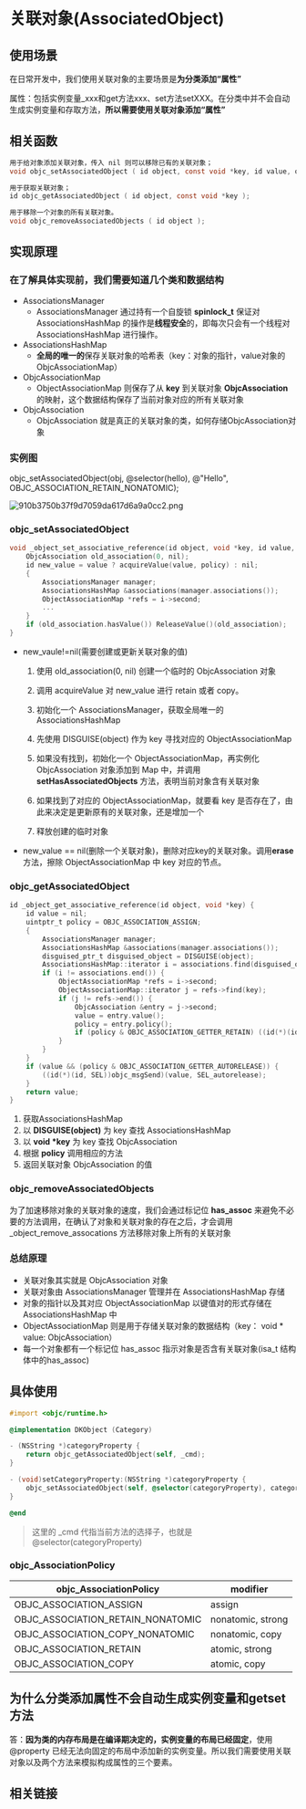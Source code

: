 
# 关联对象(AssociatedObject)

## 使用场景

在日常开发中，我们使用关联对象的主要场景是**为分类添加“属性”**

属性：包括实例变量_xxx和get方法xxx、set方法setXXX。在分类中并不会自动生成实例变量和存取方法，**所以需要使用关联对象添加“属性”**

## 相关函数

```objectivec
用于给对象添加关联对象，传入 nil 则可以移除已有的关联对象；
void objc_setAssociatedObject ( id object, const void *key, id value, objc_AssociationPolicy policy );

用于获取关联对象；
id objc_getAssociatedObject ( id object, const void *key );

用于移除一个对象的所有关联对象。
void objc_removeAssociatedObjects ( id object );
```

## 实现原理

### 在了解具体实现前，我们需要知道几个类和数据结构

* AssociationsManager
  * AssociationsManager 通过持有一个自旋锁 **spinlock_t** 保证对 AssociationsHashMap 的操作是**线程安全**的，即每次只会有一个线程对 AssociationsHashMap 进行操作。
* AssociationsHashMap
  * **全局的唯一的**保存关联对象的哈希表（key：对象的指针，value对象的ObjcAssociationMap）
* ObjcAssociationMap
  * ObjectAssociationMap 则保存了从 **key** 到关联对象 **ObjcAssociation** 的映射，这个数据结构保存了当前对象对应的所有关联对象
* ObjcAssociation
  * ObjcAssociation 就是真正的关联对象的类，如何存储ObjcAssociation对象

### 实例图

objc_setAssociatedObject(obj, @selector(hello), @"Hello", OBJC_ASSOCIATION_RETAIN_NONATOMIC);

![910b3750b37f9d7059da617d6a9a0cc2.png](evernotecid://E7D2FF97-88A4-42B7-84F6-918A5CCFFB22/appyinxiangcom/25896710/ENResource/p129)

### objc_setAssociatedObject

```objectivec
void _object_set_associative_reference(id object, void *key, id value, uintptr_t policy) {
    ObjcAssociation old_association(0, nil);
    id new_value = value ? acquireValue(value, policy) : nil;
    {
        AssociationsManager manager;
        AssociationsHashMap &associations(manager.associations());
        ObjectAssociationMap *refs = i->second;
        ...
    }
    if (old_association.hasValue()) ReleaseValue()(old_association);
}
```

* new_vaule!=nil(需要创建或更新关联对象的值)

    1. 使用 old_association(0, nil) 创建一个临时的 ObjcAssociation 对象
    2. 调用 acquireValue 对 new_value 进行 retain 或者 copy。

    3. 初始化一个 AssociationsManager，获取全局唯一的AssociationsHashMap
    4. 先使用 DISGUISE(object) 作为 key 寻找对应的 ObjectAssociationMap
    5. 如果没有找到，初始化一个 ObjectAssociationMap，再实例化 ObjcAssociation 对象添加到 Map 中，并调用 **setHasAssociatedObjects** 方法，表明当前对象含有关联对象
    6. 如果找到了对应的 ObjectAssociationMap，就要看 key 是否存在了，由此来决定是更新原有的关联对象，还是增加一个
    7. 释放创建的临时对象

* new_value == nil(删除一个关联对象)，删除对应key的关联对象。调用**erase**方法，擦除 ObjectAssociationMap 中 key 对应的节点。

### objc_getAssociatedObject

```objectivec
id _object_get_associative_reference(id object, void *key) {
    id value = nil;
    uintptr_t policy = OBJC_ASSOCIATION_ASSIGN;
    {
        AssociationsManager manager;
        AssociationsHashMap &associations(manager.associations());
        disguised_ptr_t disguised_object = DISGUISE(object);
        AssociationsHashMap::iterator i = associations.find(disguised_object);
        if (i != associations.end()) {
            ObjectAssociationMap *refs = i->second;
            ObjectAssociationMap::iterator j = refs->find(key);
            if (j != refs->end()) {
                ObjcAssociation &entry = j->second;
                value = entry.value();
                policy = entry.policy();
                if (policy & OBJC_ASSOCIATION_GETTER_RETAIN) ((id(*)(id, SEL))objc_msgSend)(value, SEL_retain);
            }
        }
    }
    if (value && (policy & OBJC_ASSOCIATION_GETTER_AUTORELEASE)) {
        ((id(*)(id, SEL))objc_msgSend)(value, SEL_autorelease);
    }
    return value;
}
```

1. 获取AssociationsHashMap
2. 以 **DISGUISE(object)** 为 key 查找 AssociationsHashMap
3. 以 **void \*key** 为 key 查找 ObjcAssociation
4. 根据 **policy** 调用相应的方法
5. 返回关联对象 ObjcAssociation 的值

### objc_removeAssociatedObjects

为了加速移除对象的关联对象的速度，我们会通过标记位 **has_assoc** 来避免不必要的方法调用，在确认了对象和关联对象的存在之后，才会调用 _object_remove_assocations 方法移除对象上所有的关联对象

### 总结原理

* 关联对象其实就是 ObjcAssociation 对象
* 关联对象由 AssociationsManager 管理并在 AssociationsHashMap 存储
* 对象的指针以及其对应 ObjectAssociationMap 以键值对的形式存储在 AssociationsHashMap 中
* ObjectAssociationMap 则是用于存储关联对象的数据结构（key： void \* value: ObjcAssociation）
* 每一个对象都有一个标记位 has_assoc 指示对象是否含有关联对象(isa_t 结构体中的has_assoc)

## 具体使用

```objectivec
#import <objc/runtime.h>

@implementation DKObject (Category)

- (NSString *)categoryProperty {
    return objc_getAssociatedObject(self, _cmd);
}

- (void)setCategoryProperty:(NSString *)categoryProperty {
    objc_setAssociatedObject(self, @selector(categoryProperty), categoryProperty, OBJC_ASSOCIATION_RETAIN_NONATOMIC);
}

@end
```

>这里的 _cmd 代指当前方法的选择子，也就是 @selector(categoryProperty)

### objc_AssociationPolicy

| objc_AssociationPolicy | modifier |
| --- | --- |
| OBJC_ASSOCIATION_ASSIGN | assign |
| OBJC_ASSOCIATION_RETAIN_NONATOMIC | nonatomic, strong |
| OBJC_ASSOCIATION_COPY_NONATOMIC | nonatomic, copy |
| OBJC_ASSOCIATION_RETAIN | atomic, strong  |
| OBJC_ASSOCIATION_COPY | atomic, copy |

## 为什么分类添加属性不会自动生成实例变量和getset方法

答：**因为类的内存布局是在编译期决定的，实例变量的布局已经固定**，使用 @property 已经无法向固定的布局中添加新的实例变量。所以我们需要使用关联对象以及两个方法来模拟构成属性的三个要素。

## 相关链接
